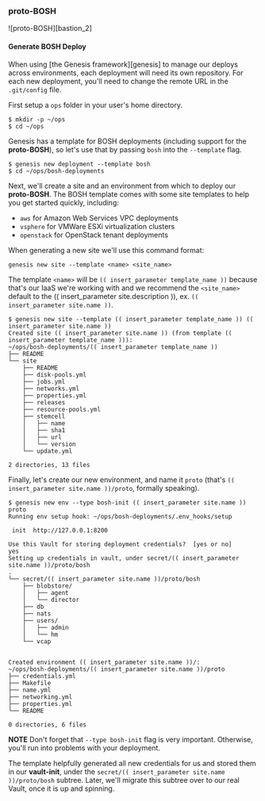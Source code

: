 ### proto-BOSH

![proto-BOSH][bastion_2]

#### Generate BOSH Deploy

When using [the Genesis framework][genesis] to manage our deploys across
environments, each deployment will need its own repository. For each new deployment,
you'll need to change the remote URL in the `.git/config` file.

First setup a `ops` folder in your user's home directory.

```
$ mkdir -p ~/ops
$ cd ~/ops
```

Genesis has a template for BOSH deployments (including support for the
**proto-BOSH**), so let's use that by passing `bosh` into the `--template` flag.

```
$ genesis new deployment --template bosh
$ cd ~/ops/bosh-deployments
```

Next, we'll create a site and an environment from which to deploy our **proto-BOSH**.
The BOSH template comes with some site templates to help you get started
quickly, including:

- `aws` for Amazon Web Services VPC deployments
- `vsphere` for VMWare ESXi virtualization clusters
- `openstack` for OpenStack tenant deployments

When generating a new site we'll use this command format:

```
genesis new site --template <name> <site_name>
```

The template `<name>` will be `(( insert_parameter template_name ))` because that's our IaaS we're working with and
we recommend the `<site_name>` default to the (( insert_parameter site.description )), ex. `(( insert_parameter site.name ))`.

```
$ genesis new site --template (( insert_parameter template_name )) (( insert_parameter site.name ))
Created site (( insert_parameter site.name )) (from template (( insert_parameter template_name ))):
~/ops/bosh-deployments/(( insert_parameter template_name ))
├── README
└── site
    ├── README
    ├── disk-pools.yml
    ├── jobs.yml
    ├── networks.yml
    ├── properties.yml
    ├── releases
    ├── resource-pools.yml
    ├── stemcell
    │   ├── name
    │   ├── sha1
    │   ├── url
    │   └── version
    └── update.yml

2 directories, 13 files
```

Finally, let's create our new environment, and name it `proto`
(that's `(( insert_parameter site.name ))/proto`, formally speaking).

```
$ genesis new env --type bosh-init (( insert_parameter site.name )) proto
Running env setup hook: ~/ops/bosh-deployments/.env_hooks/setup

 init  http://127.0.0.1:8200

Use this Vault for storing deployment credentials?  [yes or no]
yes
Setting up credentials in vault, under secret/(( insert_parameter site.name ))/proto/bosh
.
└── secret/(( insert_parameter site.name ))/proto/bosh
    ├── blobstore/
    │   ├── agent
    │   └── director
    ├── db
    ├── nats
    ├── users/
    │   ├── admin
    │   └── hm
    └── vcap


Created environment (( insert_parameter site.name ))/:
~/ops/bosh-deployments/(( insert_parameter site.name ))/proto
├── credentials.yml
├── Makefile
├── name.yml
├── networking.yml
├── properties.yml
└── README

0 directories, 6 files
```

**NOTE** Don't forget that `--type bosh-init` flag is very important. Otherwise,
you'll run into problems with your deployment.

The template helpfully generated all new credentials for us and stored them in
our **vault-init**, under the `secret/(( insert_parameter site.name ))/proto/bosh` subtree.  Later, we'll
migrate this subtree over to our real Vault, once it is up and spinning.
